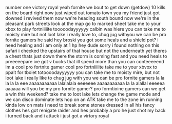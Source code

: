 number one victory royal yeah fornite we bout to get down (getdow)
10 kills on the board right now
just wiped out tomato town
yea my friend just got downed
i revived them now we're heading south bound
now we're in the pleasant park streets
look at the map go to marked sheet
take me to your xbox to play fortniiiiite tooooodayyyyyy
calbin was hiere
you can take me to moisty mire but not loot lake
i really love to, chug jug withyou
we can be pro fornite gamers
he said
hey broski
you got some heals and a shield pot?
i need healing and i am only at 1 hp
hey dude sorry
i found nothing on this safari
i checked the upstairs of that house but not the underneath yet
theres a chest thats just down there
the storm is coming fast and you need heals to preeeeepare
ive got v bucks that ill spend
more than you can conteeeeend
im a cool pro fortnite gamer
cool pro fortniiiiite
take me to your xbvox to ppalt for tboiet totoooodayyyyyy
you can take me to moisty mire, but not loot lake
i really like to chug jug with you
we can be pro fornite gamers
la la la la la eee aaaaaaaaaaa
lalalalala eeeeeee aaaaaaaaaaa
la la alallal eeeeea aaaaaa
will you be my pro fornite gamer? pro formtioine gamers
can we get a win this weekend?
take me to loot lake
lets change the game mode and we can disco dominate
lets hop on an ATK
take me to the zone
im running kinda low on mats  i need to break some stones
dressed in all his fancy clothes
hes got renigate raider and hes probably a pro
he just shot my back
i turned back and i attack
i just got a virtory royal
